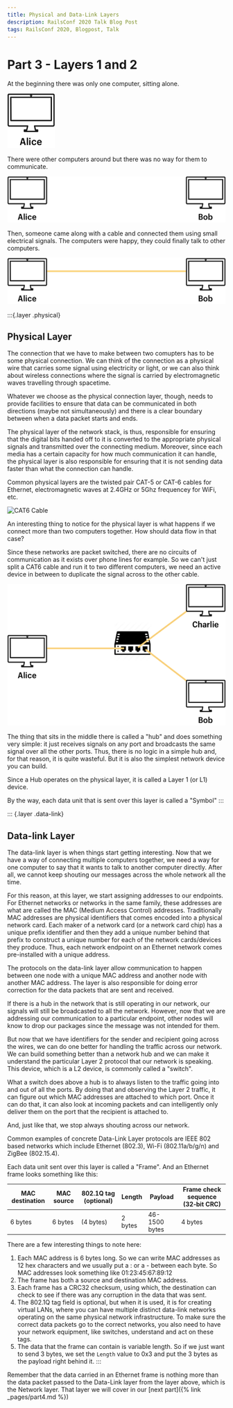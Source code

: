```yaml
---
title: Physical and Data-Link Layers
description: RailsConf 2020 Talk Blog Post
tags: RailsConf 2020, Blogpost, Talk
---
```


# Part 3 - Layers 1 and 2

At the beginning there was only one computer, sitting alone.

![Single Computer](/assets/images/alice.png)

There were other computers around but there was no way for them to communicate.

![Two Disconnected Computers](/assets/images/alice-bob.png)

Then, someone came along with a cable and connected them using small electrical signals. The computers were happy, they could finally talk to other computers.

![Two Connected Computers](/assets/images/alice-bob-connected.png)

:::{.layer .physical}
## Physical Layer

The connection that we have to make between two comupters has to be some physical connection. We can think of the connection as a physical wire that carries some signal using electricity or light, or we can also think about wireless connections where the signal is carried by electromagnetic waves travelling through spacetime.

Whatever we choose as the physical connection layer, though, needs to provide facilities to ensure that data can be communicated in both directions (maybe not simultaneously) and there is a clear boundary between when a data packet starts and ends.

The physical layer of the network stack, is thus, responsible for ensuring that the digital bits handed off to it is converted to the appropriate physical signals and transmitted over the connecting medium. Moreover, since each media has a certain capacity for how much communication it can handle, the physical layer is also responsible for ensuring that it is not sending data faster than what the connection can handle.

Common physical layers are the twisted pair CAT-5 or CAT-6 cables for Ethernet, electromagnetic waves at 2.4GHz or 5Ghz frequencey for WiFi, etc.

![CAT6 Cable](https://via.placeholder.com/600x200/ff00ff/000000?text=CAT6+Cable+Image)

An interesting thing to notice for the physical layer is what happens if we connect more than two computers together. How should data flow in that case?

Since these networks are packet switched, there are no circuits of communication as it exists over phone lines for example. So we can't just split a CAT6 cable and run it to two different computers, we need an active device in between to duplicate the signal across to the other cable.

![Three computers connected](/assets/images/alice-bob-charlie.png)

The thing that sits in the middle there is called a "hub" and does something very simple: it just receives signals on any port and broadcasts the same signal over all the other ports. Thus, there is no logic in a simple hub and, for that reason, it is quite wasteful. But it is also the simplest network device you can build.

Since a Hub operates on the physical layer, it is called a Layer 1 (or L1) device.

By the way, each data unit that is sent over this layer is called a "Symbol"
:::

::: {.layer .data-link}
## Data-link Layer

The data-link layer is when things start getting interesting. Now that we have a way of connecting multiple computers together, we need a way for one computer to say that it wants to talk to another computer directly. After all, we cannot keep shouting our messages across the whole network all the time.

For this reason, at this layer, we start assigning addresses to our endpoints. For Ethernet networks or networks in the same family, these addresses are what are called the MAC (Medium Access Control) addresses. Traditionally MAC addresses are physical identifiers that comes encoded into a physical network card. Each maker of a network card (or a network card chip) has a unique prefix identifier and then they add a unique number behind that prefix to construct a unique number for each of the network cards/devices they produce. Thus, each network endpoint on an Ethernet network comes pre-installed with a unique address.

The protocols on the data-link layer allow communication to happen between one node with a unique MAC address and another node with another MAC address. The layer is also responsible for doing error correction for the data packets that are sent and received.

If there is a hub in the network that is still operating in our network, our signals will still be broadcasted to all the network. However, now that we are addressing our communication to a particular endpoint, other nodes will know to drop our packages since the message was not intended for them.

But now that we have identifiers for the sender and recipient going across the wires, we can do one better for handling the traffic across our network. We can build something better than a network hub and we can make it understand the particular Layer 2 protocol that our network is speaking. This device, which is a L2 device, is commonly called a "switch".

What a switch does above a hub is to always listen to the traffic going into and out of all the ports. By doing that and observing the Layer 2 traffic, it can figure out which MAC addresses are attached to which port. Once it can do that, it can also look at incoming packets and can intelligently only deliver them on the port that the recipient is attached to.

And, just like that, we stop always shouting across our network.

Common examples of concrete Data-Link Layer protocols are IEEE 802 based networks which include Ethernet (802.3), Wi-Fi (802.11a/b/g/n) and ZigBee (802.15.4).

Each data unit sent over this layer is called a "Frame". And an Ethernet frame looks something like this:

| MAC destination | MAC source | 802.1Q tag (optional) | Length | Payload | Frame check sequence (32‑bit CRC) |
| -------- | -------- | --------- | --------- | --------- | --------- |
| 6 bytes  | 6 bytes  | (4 bytes) | 2 bytes | 46-1500 bytes | 4 bytes |

There are a few interesting things to note here:

1. Each MAC address is 6 bytes long. So we can write MAC addresses as 12 hex characters and we usually put a : or a - between each byte. So MAC addresses look something like 01:23:45:67:89:12
2. The frame has both a source and destination MAC address.
3. Each frame has a CRC32 checksum, using which, the destination can check to see if there was any corruption in the data that was sent.
4. The 802.1Q tag field is optional, but when it is used, it is for creating virtual LANs, where you can have multiple distinct data-link networks operating on the same physical network infrastructure. To make sure the correct data packets go to the correct networks, you also need to have your network equipment, like switches, understand and act on these tags.
5. The data that the frame can contain is variable length. So if we just want to send 3 bytes, we set the `Length` value to 0x3 and put the 3 bytes as the payload right behind it.
:::

Remember that the data carried in an Ethernet frame is nothing more than the data packet passed to the Data-Link layer from the layer above, which is the Network layer. That layer we will cover in our [next part]({% link _pages/part4.md %})
